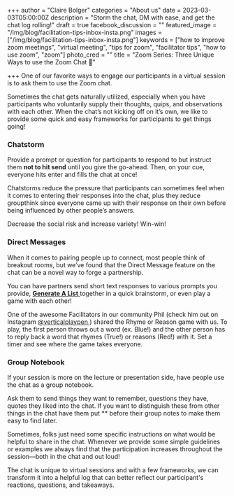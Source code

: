 +++
author = "Claire Bolger"
categories = "About us"
date = 2023-03-03T05:00:00Z
description = "Storm the chat, DM with ease, and get the chat log rolling!"
draft = true
facebook_discussion = ""
featured_image = "/img/blog/facilitation-tips-inbox-insta.png"
images = ["/img/blog/facilitation-tips-inbox-insta.png"]
keywords = ["how to improve zoom meetings", "virtual meeting", "tips for zoom", "facilitator tips", "how to use zoom", "zoom"]
photo_cred = ""
title = "Zoom Series: Three Unique Ways to use the Zoom Chat 💬"

+++
One of our favorite ways to engage our participants in a virtual session is to ask them to use the Zoom chat.

Sometimes the chat gets naturally utilized, especially when you have participants who voluntarily supply their thoughts, quips, and observations with each other. When the chat’s not kicking off on it’s own, we like to provide some quick and easy frameworks for participants to get things going!

### Chatstorm

Provide a prompt or question for participants to respond to but instruct them **not to hit send** until you give the go-ahead. Then, on your cue, everyone hits enter and fills the chat at once!

Chatstorms reduce the pressure that participants can sometimes feel when it comes to entering their responses into the chat, plus they reduce groupthink since everyone came up with their response on their own before being influenced by other people’s answers.

Decrease the social risk and increase variety! Win-win!

### Direct Messages

When it comes to pairing people up to connect, most people think of breakout rooms, but we’ve found that the Direct Message feature on the chat can be a novel way to forge a partnership.

You can have partners send short text responses to various prompts you provide, [**Generate A List** ](https://www.facilitator.cards/cards/generate-a-list/)together in a quick brainstorm, or even play a game with each other!

One of the awesome Facilitators in our community Phil (check him out on Instagram [@verticalplaypen ](https://www.instagram.com/verticalplaypen/?hl=en)) shared the Rhyme or Reason game with us. To play, the first person throws out a word (ex. Blue!) and the other person has to reply back a word that rhymes (True!) or reasons (Red!) with it. Set a timer and see where the game takes everyone.

### Group Notebook

If your session is more on the lecture or presentation side, have people use the chat as a group notebook.

Ask them to send things they want to remember, questions they have, quotes they liked into the chat. If you want to distinguish these from other things in the chat have them put ** before their group notes to make them easy to find later.

Sometimes, folks just need some specific instructions on what would be helpful to share in the chat. Whenever we provide some simple guidelines or examples we always find that the participation increases throughout the session—both in the chat and out loud!

The chat is unique to virtual sessions and with a few frameworks, we can transform it into a helpful log that can better reflect our participant's reactions, questions, and takeaways.